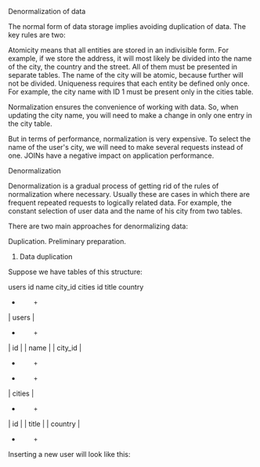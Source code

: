 Denormalization of data

The normal form of data storage implies avoiding duplication of data. The key rules are two:

Atomicity means that all entities are stored in an indivisible form. For example, if we store the address, it will most likely be divided into the name of the city, the country and the street. All of them must be presented in separate tables. The name of the city will be atomic, because further will not be divided.
Uniqueness requires that each entity be defined only once. For example, the city name with ID 1 must be present only in the cities table.

Normalization ensures the convenience of working with data. So, when updating the city name, you will need to make a change in only one entry in the city table.

But in terms of performance, normalization is very expensive. To select the name of the user's city, we will need to make several requests instead of one. JOINs have a negative impact on application performance.

Denormalization

Denormalization is a gradual process of getting rid of the rules of normalization where necessary. Usually these are cases in which there are frequent repeated requests to logically related data. For example, the constant selection of user data and the name of his city from two tables.

There are two main approaches for denormalizing data:

Duplication.
Preliminary preparation.
1. Data duplication

Suppose we have tables of this structure:

users
  id
  name
  city_id
cities
  id
  title
  country
+         +
| users   |
+         +
| id	  |
| name	  |
| city_id |
+         +

+         +
| cities  |
+         +
| id      |
| title   |
| country |
+         +
Inserting a new user will look like this:

<?
$city_id = 15;
mysql_query('INSERT INTO users SET name = "' . $name . '", city_id = ' . $city_id);
To sample the name of the city or country of the user, we need to make two queries or one JOIN:

SELECT * FROM users u JOIN cities c ON (c.id = u.city_id)

In order to take advantage of the duplication, we need to add the column city_title to the users table:

users
  id
  name
  city_id
  city_title
When inserting the user, this column will need to save the city name. Now inserting a new user will look like this:

<?
$city_id = 15;
$city = mysql_fetch_assoc( mysql_query('SELECT * FROM cities WHERE id = ' . $city_id) );
mysql_query('INSERT INTO users SET name = "' . $name . '", city_id = ' . $city_id . ', city_title="' . $city['title'] . '"');
As a result, we can select the user's data immediately with the name of the city for one simple query:

SELECT id, name, city_title FROM users
One-to-many relationships

One-to-many relationships can also be optimized using duplication. For example, let's imagine a table of posts marked with a blog:

posts
  id
  title
  body
tags
  id
  title
  
post_tags
  post_id
  tag_id
  
+         +
|  posts  |
+         +
| id      |
| title   |
| body    |
+         +  
+         +
|  tags   |
+         +
|  id     |
|  title  |
+         +
+            +  
| post_tags  |
+            +
| post_id    |
| tag_id     |
+            +
To sample post labels, we need to make two separate requests (or one JOIN):

SELECT * FROM tags t JOIN post_tags pt ON (pt.tag_id = t.id) WHERE pt.post_id = 1;
Instead, we could save the list of labels in a separate text column separated by commas:

posts
  id
  title
  body
  tags
Then at the conclusion of posts it will not be necessary to make additional inquiries to obtain a list of labels.

2. Preliminary preparation of data

Aggregate queries are usually the heaviest. For example, getting the number of records for a specific condition:

SELECT count(*) FROM users WHERE group_id = 17
In addition to duplicating data from one table to another, you can also save data that is calculated. Then it will be possible to avoid heavy aggregate samples. 

For example, to store the number of users in a group, you need to add an additional column:

groups
  id
  title
  user_count
Then, at each addition of the user, it will be necessary to increase the value in the column user_count by 1:

UPDATE groups SET user_count = user_count + 1 WHERE id = 17
Such a data storage scheme is usually called facts + measurements: 

In this case, we have tables with basic data (facts) and measurement tables, where the calculated data are stored.

Vertical tables

The vertical structure uses the rows of the table to store the name of the fields and their values. 

The advantage of storing data in this form is the possibility of convenient shading . In addition, it will be possible to add new fields without changing the structure of the table. Vertical structure is well suited for tables in which columns can vary.

A similar structure and advantages are possessed by the Key-Value database .

The most important

Denormalization is important to implement gradually and only for those cases when there are repeated samples of related data from different tables. Remember, doubling the data will increase the number of records, but the number of readings will decrease. The calculated data is also conveniently stored in columns to avoid unnecessary aggregate samples.